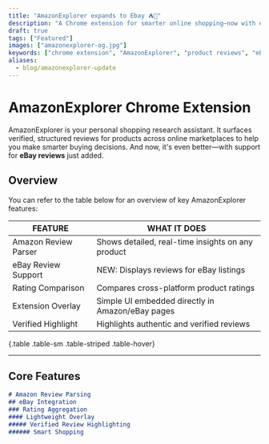```yaml
---
title: "AmazonExplorer expands to Ebay ⛺🛒"
description: "A Chrome extension for smarter online shopping—now with eBay review support!"
draft: true
tags: ["Featured"]
images: ["amazonexplorer-og.jpg"]
keywords: ["chrome extension", "AmazonExplorer", "product reviews", "eBay reviews", "shopping assistant"]
aliases:
  - blog/amazonexplorer-update
---
```


# AmazonExplorer Chrome Extension

AmazonExplorer is your personal shopping research assistant. It surfaces verified, structured reviews for products across online marketplaces to help you make smarter buying decisions. And now, it's even better—with support for **eBay reviews** just added.

## Overview

You can refer to the table below for an overview of key AmazonExplorer features:

| FEATURE              | WHAT IT DOES                                        |
| -------------------- | -------------------------------------------------- |
| Amazon Review Parser | Shows detailed, real-time insights on any product |
| eBay Review Support  | NEW: Displays reviews for eBay listings           |
| Rating Comparison    | Compares cross-platform product ratings           |
| Extension Overlay    | Simple UI embedded directly in Amazon/eBay pages  |
| Verified Highlight   | Highlights authentic and verified reviews         |
{.table .table-sm .table-striped .table-hover}

---

## Core Features

```markdown
# Amazon Review Parsing
## eBay Integration
### Rating Aggregation
#### Lightweight Overlay
##### Verified Review Highlighting
###### Smart Shopping
